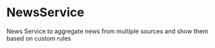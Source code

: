 # NewsService
News Service to aggregate news from multiple sources and show them based on custom rules
